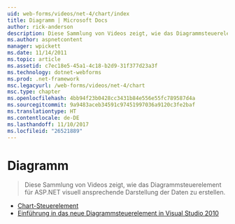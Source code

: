 ```yaml
---
uid: web-forms/videos/net-4/chart/index
title: Diagramm | Microsoft Docs
author: rick-anderson
description: Diese Sammlung von Videos zeigt, wie das Diagrammsteuerelement für ASP.NET visuell ansprechende Darstellung der Daten zu erstellen.
ms.author: aspnetcontent
manager: wpickett
ms.date: 11/14/2011
ms.topic: article
ms.assetid: c7ec18e5-45a1-4c18-b2d9-31f377d23a3f
ms.technology: dotnet-webforms
ms.prod: .net-framework
msc.legacyurl: /web-forms/videos/net-4/chart
msc.type: chapter
ms.openlocfilehash: 4bb94f23b0428cc3431b84e556e55fc789587d4a
ms.sourcegitcommit: 9a9483aceb34591c97451997036a9120c3fe2baf
ms.translationtype: HT
ms.contentlocale: de-DE
ms.lasthandoff: 11/10/2017
ms.locfileid: "26521889"
---
```

<a name="chart"></a>Diagramm
====================
> Diese Sammlung von Videos zeigt, wie das Diagrammsteuerelement für ASP.NET visuell ansprechende Darstellung der Daten zu erstellen.


- [Chart-Steuerelement](aspnet-4-quick-hit-chart-control.md)
- [Einführung in das neue Diagrammsteuerelement in Visual Studio 2010](aspnet-4-how-do-i-introducing-the-new-chart-control-in-visual-studio-2010.md)
